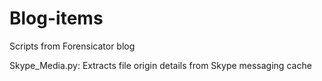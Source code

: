 # Blog-items
Scripts from Forensicator blog

Skype_Media.py: Extracts file origin details from Skype messaging cache
